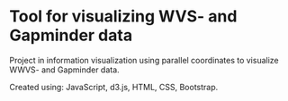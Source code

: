 # Tool for visualizing WVS- and Gapminder data

Project in information visualization using parallel coordinates to visualize WWVS- and Gapminder data.

Created using: JavaScript, d3.js, HTML, CSS, Bootstrap.
